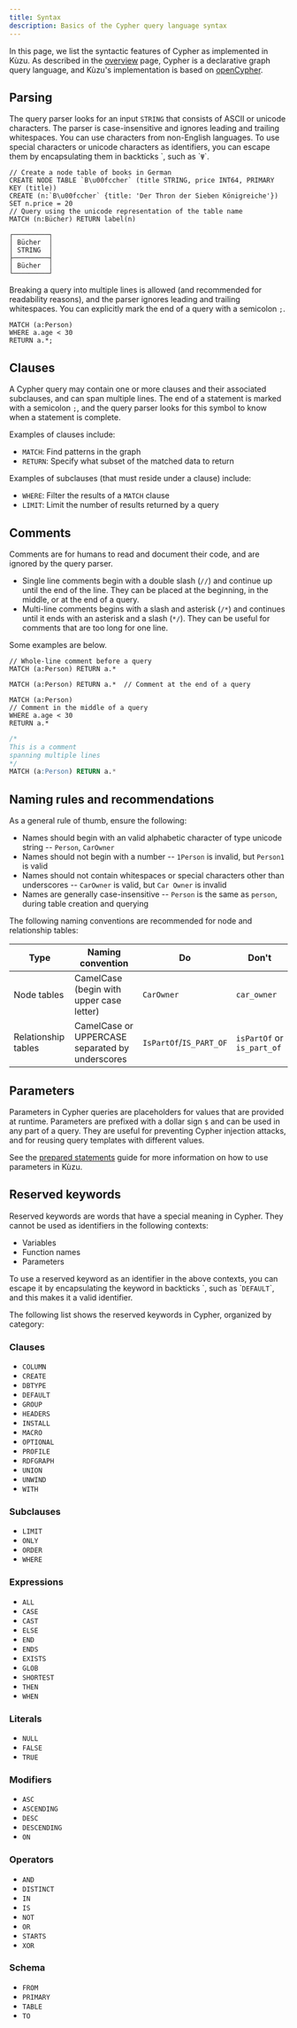 ```yaml
---
title: Syntax
description: Basics of the Cypher query language syntax
---
```


In this page, we list the syntactic features of Cypher as implemented in Kùzu. As described in the
[overview](/cypher) page, Cypher is a declarative graph query language, and Kùzu's implementation is
based on [openCypher](https://opencypher.org/resources/).

## Parsing

The query parser looks for an input `STRING` that consists of ASCII or unicode characters. The parser is case-insensitive
and ignores leading and trailing whitespaces. You can use characters from non-English languages.
To use special characters or unicode characters as identifiers, you can escape them by encapsulating
them in backticks \`, such as \``Ψ`\`.

```cypher
// Create a node table of books in German
CREATE NODE TABLE `B\u00fccher` (title STRING, price INT64, PRIMARY KEY (title))
CREATE (n:`B\u00fccher` {title: 'Der Thron der Sieben Königreiche'}) SET n.price = 20
// Query using the unicode representation of the table name
MATCH (n:Bücher) RETURN label(n)
```
```
┌─────────┐
│ Bücher  │
│ STRING  │
├─────────┤
│ Bücher  │
└─────────┘
```

Breaking a query into multiple lines is allowed (and recommended for readability reasons), and the
parser ignores leading and trailing whitespaces. You can explicitly mark the end of a query with a semicolon `;`.

```cypher
MATCH (a:Person)
WHERE a.age < 30
RETURN a.*;
```

## Clauses

A Cypher query may contain one or more clauses and their associated subclauses, and can span multiple lines.
The end of a statement is marked with a semicolon `;`, and the query parser looks for this symbol
to know when a statement is complete.

Examples of clauses include:
- `MATCH`: Find patterns in the graph
- `RETURN`: Specify what subset of the matched data to return

Examples of subclauses (that must reside under a clause) include:
- `WHERE`: Filter the results of a `MATCH` clause
- `LIMIT`: Limit the number of results returned by a query

## Comments

Comments are for humans to read and document their code, and are ignored by the
query parser.
- Single line comments begin with a double slash (`//`) and continue up until the end of the
line. They can be placed at the beginning, in the middle, or at the end of a query.
- Multi-line comments begins with a slash and asterisk (`/*`) and continues until it ends with an
asterisk and a slash (`*/`). They can be useful for comments that are too long for one line.

Some examples are below.

```cypher
// Whole-line comment before a query
MATCH (a:Person) RETURN a.*
```

```cypher
MATCH (a:Person) RETURN a.*  // Comment at the end of a query
```

```cypher
MATCH (a:Person)
// Comment in the middle of a query
WHERE a.age < 30
RETURN a.*
```

```sql
/*
This is a comment
spanning multiple lines
*/
MATCH (a:Person) RETURN a.* 
```

## Naming rules and recommendations

As a general rule of thumb, ensure the following:
- Names should begin with an valid alphabetic character of type unicode string -- `Person`, `CarOwner` 
- Names should not begin with a number -- `1Person` is invalid, but `Person1` is valid
- Names should not contain whitespaces or special characters other than underscores -- `CarOwner` is valid, but `Car Owner` is invalid
- Names are generally case-insensitive -- `Person` is the same as `person`, during table creation and querying

The following naming conventions are recommended for node and relationship tables:

| Type | Naming convention | Do | Don't |
|---|---|---|---|
| Node tables | CamelCase (begin with upper case letter) | `CarOwner` | `car_owner` |
| Relationship tables | CamelCase or UPPERCASE separated by underscores | `IsPartOf`/`IS_PART_OF` | `isPartOf` or `is_part_of` |

## Parameters

Parameters in Cypher queries are placeholders for values that are provided at runtime.
Parameters are prefixed with a dollar sign `$` and can be used in any part of a query. They are useful for
preventing Cypher injection attacks, and for reusing query templates with different values.

See the [prepared statements](/get-started/prepared-statements) guide for more information on how to use parameters in Kùzu.

## Reserved keywords

Reserved keywords are words that have a special meaning in Cypher. They cannot be used as identifiers
in the following contexts:

- Variables
- Function names
- Parameters

To use a reserved keyword as an identifier in the above contexts, you can escape it by
encapsulating the keyword in backticks \`, such as \``DEFAULT`\`, and this makes it a valid identifier.

The following list shows the reserved keywords in Cypher, organized by category:

### Clauses

- `COLUMN`
- `CREATE`
- `DBTYPE`
- `DEFAULT`
- `GROUP`
- `HEADERS`
- `INSTALL`
- `MACRO`
- `OPTIONAL`
- `PROFILE`
- `RDFGRAPH`
- `UNION`
- `UNWIND`
- `WITH`

### Subclauses

- `LIMIT`
- `ONLY`
- `ORDER`
- `WHERE`

### Expressions

- `ALL`
- `CASE`
- `CAST`
- `ELSE`
- `END`
- `ENDS`
- `EXISTS`
- `GLOB`
- `SHORTEST`
- `THEN`
- `WHEN`

### Literals

- `NULL`
- `FALSE`
- `TRUE`

### Modifiers

- `ASC`
- `ASCENDING`
- `DESC`
- `DESCENDING`
- `ON`

### Operators

- `AND`
- `DISTINCT`
- `IN`
- `IS`
- `NOT`
- `OR`
- `STARTS`
- `XOR`

### Schema

- `FROM`
- `PRIMARY`
- `TABLE`
- `TO`
